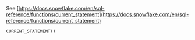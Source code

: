 See [https://docs.snowflake.com/en/sql-reference/functions/current_statement](https://docs.snowflake.com/en/sql-reference/functions/current_statement)
```
CURRENT_STATEMENT()
```
